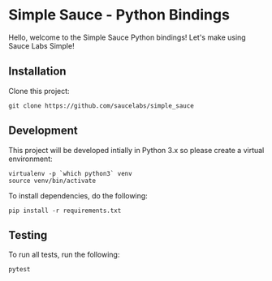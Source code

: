 # Simple Sauce - Python Bindings

Hello, welcome to the Simple Sauce Python bindings! Let's make using Sauce Labs Simple!

## Installation

Clone this project:
```
git clone https://github.com/saucelabs/simple_sauce
```

## Development

This project will be developed intially in Python 3.x so please create a virtual environment:

```
virtualenv -p `which python3` venv
source venv/bin/activate
```

To install dependencies, do the following:
```
pip install -r requirements.txt
```

## Testing

To run all tests, run the following:
```
pytest
```

